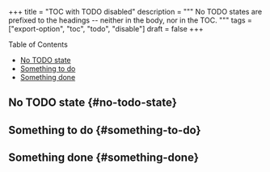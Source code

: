 +++
title = "TOC with TODO disabled"
description = """
  No TODO states are prefixed to the headings -- neither in the body, nor
  in the TOC.
  """
tags = ["export-option", "toc", "todo", "disable"]
draft = false
+++

<nav class="ox-hugo-toc toc">

<div class="heading">Table of Contents</div>

- [No TODO state](#no-todo-state)
- [Something to do](#something-to-do)
- [Something done](#something-done)

</nav>
<!--endtoc-->

<style>
.org-todo {
    font-size: 0.8em;
    font-weight: 700;
}
/* *** Org TODO set to TODO state */
.org-todo.todo {
    color: #e60000;
}
/* *** Org TODO set to DONE state */
.org-todo.done {
    color: green;
}
</style>


## No TODO state {#no-todo-state}


## Something to do {#something-to-do}


## Something done {#something-done}
